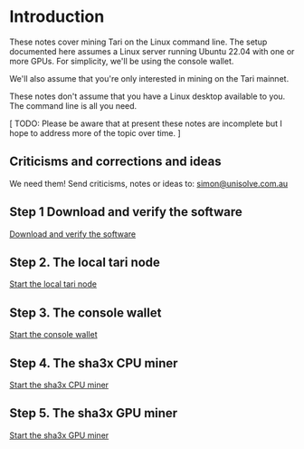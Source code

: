 
# Introduction
 
These notes cover mining Tari on the Linux command line. The setup documented here assumes 
a Linux server running Ubuntu 22.04 with one or more GPUs. For simplicity, we'll be using 
the console wallet.

We'll also assume that you're only interested in mining on the Tari mainnet. 

These notes don't assume that you have a Linux desktop available to you. The command line 
is all you need.

[ TODO: Please be aware that at present these notes are incomplete but I hope to address more of 
the topic over time. ]

## Criticisms and corrections and ideas

We need them! Send criticisms, notes or ideas to: simon@unisolve.com.au

## Step 1 Download and verify the software

[Download and verify the software](01_cli_software.md)

## Step 2. The local tari node

[Start the local tari node](02_local_tari_node.md)

## Step 3. The console wallet

[Start the console wallet](03_console_wallet.md)

## Step 4. The sha3x CPU miner

[Start the sha3x CPU miner](04_sha3x_cpu_miner)

## Step 5. The sha3x GPU miner

[Start the sha3x GPU miner](05_sha3x_gpu_miner)

